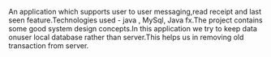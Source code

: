 An application which supports user to user messaging,read receipt and last seen feature.Technologies used - java , MySql, Java fx.The project contains some good system design concepts.In this application we try to keep data onuser local database rather than server.This helps us in removing old transaction from server.

